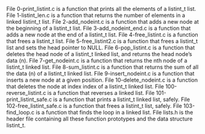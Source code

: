 File 0-print_listint.c is a function that prints all the elements of a listint_t list.
File 1-listint_len.c is a function that returns the number of elements in a linked listint_t list.
File 2-add_nodeint.c is a function that adds a new node at the beginning of a listint_t list.
File 3-add_nodeint_end.c is a function that adds a new node at the end of a listint_t list.
File 4-free_listint.c is a function that frees a listint_t list.
File 5-free_listint2.c is a function that frees a listint_t list and sets the head pointer to NULL.
File 6-pop_listint.c is a function that deletes the head node of a listint_t linked list, and returns the head node’s data (n).
File 7-get_nodeint.c is a function that returns the nth node of a listint_t linked list.
File 8-sum_listint.c is a function that returns the sum of all the data (n) of a listint_t linked list.
File 9-insert_nodeint.c is a function that inserts a new node at a given position.
File 10-delete_nodeint.c is a function that deletes the node at index index of a listint_t linked list.
File 100-reverse_listint.c is a function that reverses a linked list.
File 101-print_listint_safe.c is a function that prints a listint_t linked list, safely.
File 102-free_listint_safe.c is a function that frees a listint_t list, safely.
File 103-find_loop.c is a function that finds the loop in a linked list.
File lists.h is the header file containing all these function prototypes and the data structure listint_t.
